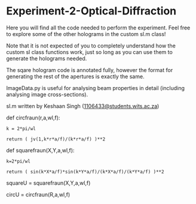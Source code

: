 # Experiment-2-Optical-Diffraction

Here you will find all the code needed to perform the experiment. Feel free to explore some of the other holograms in the custom sl.m class!

Note that it is not expected of you to completely understand how the custom sl class functions work, just so long as you can use them to generate the holograms needed.

The sqare hologram code is annotated fully, however the format for generating the rest of the apertures is exactly the same.

ImageData.py is useful for analysing beam properties in detail (including analysing image cross-sections).

sl.m written by Keshaan Singh (1106433@students.wits.ac.za)

def circfraun(r,a,wl,f):
    
    k = 2*pi/wl
    
    return ( jv(1,k*r*a/f)/(k*r*a/f) )**2


def squarefraun(X,Y,a,wl,f):
    
    k=2*pi/wl
    
    return ( sin(k*X*a/f)*sin(k*Y*a/f)/(k*X*a/f)/(k*Y*a/f) )**2


squareU = squarefraun(X,Y,a,wl,f)


circU = circfraun(R,a,wl,f)

